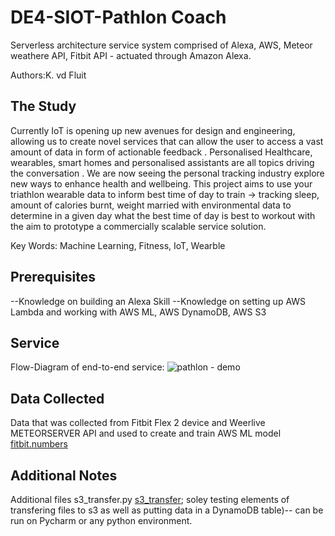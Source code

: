 # DE4-SIOT-Pathlon Coach
Serverless architecture service system comprised of Alexa, AWS, Meteor weathere API, Fitbit API - actuated through Amazon Alexa. 


Authors:K. vd Fluit 



## The Study 

Currently IoT is opening up new avenues for design and engineering, allowing us to create novel services that can allow the user to access a vast amount of data in form of actionable feedback . Personalised Healthcare, wearables, smart homes and personalised assistants are all topics driving the conversation . We are now seeing the personal tracking industry explore new ways to enhance health and wellbeing. This project aims to use your triathlon wearable data to inform best time of day to train → tracking sleep, amount of calories burnt, weight married with environmental data to determine in a given day what the best time of day is best to workout with the aim to prototype a commercially scalable service solution.

Key Words: Machine Learning, Fitness, IoT, Wearble




## Prerequisites

--Knowledge on building an Alexa Skill
--Knowledge on setting up AWS Lambda and working with AWS ML, AWS DynamoDB, AWS S3 


## Service 
Flow-Diagram of end-to-end service:
![pathlon - demo](https://github.com/Kvdf/Pathlon/blob/master/SystemGrey.png)




## Data Collected

Data that was collected from Fitbit Flex 2 device and Weerlive METEORSERVER API and used to create and train AWS ML model [fitbit.numbers](https://github.com/Kvdf/Pathlon/blob/master/fitbit.numbers)

## Additional Notes 

Additional files s3_transfer.py [s3_transfer](https://github.com/Kvdf/Optimisation---Pathlon/blob/master/s3_transfer.py); soley testing elements of transfering files to s3 as well as putting data in a DynamoDB table)-- can be run on Pycharm or any python environment. 

